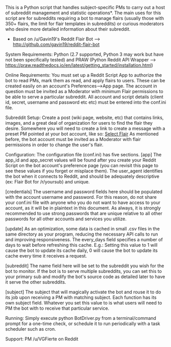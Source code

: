 This is a Python script that handles subject-specific PMs to carry out a host of subreddit management and statistic operations*. The main uses for this script are for subreddits requiring a bot to manage flairs (usually those with 350+ flairs, the limit for flair templates in subreddits) or curious moderators who desire more detailed information about their subreddit.

* Based on /u/Gavin19's Reddit Flair Bot --> http://github.com/gavin19/reddit-flair-bot

System Requirements: Python (2.7 supported, Python 3 may work but have not been specifically tested) and PRAW (Python Reddit API Wrapper --> https://praw.readthedocs.io/en/latest/getting_started/installation.html)

Online Requirements: You must set up a Reddit Script App to authorize the bot to read PMs, mark them as read, and apply flairs to users. These can be created easily on an account's Preferences-->App page. The account in question must be invited as a Moderator with minimum Flair permissions to be able to serve a particular subreddit. All account and script details (client id, secret, username and password etc etc) must be entered into the conf.ini file.

Subreddit Setup: Create a post (wiki page, website, etc) that contains links, images, and a great deal of organization for users to find the flair they desire. Somewhere you will need to create a link to create a message with a preset PM pointed at your bot account, like so:
    [Select Flair](http://www.reddit.com/message/compose/?to=bot_account&subject=flair&message=flairclassnamehere%20%0DReplace%20this%20text%20with%20your%20desired%20flair%20text.)
    As mentioned before, the bot account must be invited as a Moderator with flair permissions in order to change the user's flair.

Configuration: The configuration file (conf.ini) has five sections.
[app]
The app_id and app_secret values will be found after you create your Reddit Script on the bot account's preference page (you can revisit this page to see these values if you forget or misplace them). The user_agent identifies the bot when it connects to Reddit, and should be adequately descriptive (ex: Flair Bot for /r/yoursub) and unique.

[credentials]
The username and password fields here should be populated with the account username and password. For this reason, do not share your conf.ini file with anyone who you do not want to have access to your account, as it will be in plaintext in this document. As always, it is strongly recommended to use strong passwords that are unique relative to all other passwords for all other accounts and services you utilize.

[update]
As an optimization, some data is cached in small .csv files in the same directory as your program, reducing the necessary API calls to run and improving responsiveness. The every_days field specifies a number of days to wait before refreshing this cache. E.g.: Setting this value to 1 will cause the bot to update its cache daily, 0 will cause the bot to update its cache every time it receives a request.

[subreddit]
The name field here will be set to the subreddit you wish for the bot to monitor. If the bot is to serve multiple subreddits, you can set this to your primary sub and modify the bot's source code as detailed later to have it serve the other subreddits.

[subject]
The subject that will magically activate the bot and rouse it to do its job upon receiving a PM with matching subject. Each function has its own subject field. Whatever you set this value to is what users will need to PM the bot with to receive that particular service.

Running: Simply execute python BotDriver.py from a terminal/command prompt for a one-time check, or schedule it to run periodically with a task scheduler such as cron.

Support: PM /u/VGFierte on Reddit
